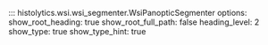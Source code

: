 ::: histolytics.wsi.wsi_segmenter.WsiPanopticSegmenter
    options:
      show_root_heading: true
      show_root_full_path: false
      heading_level: 2
      show_type: true
      show_type_hint: true
